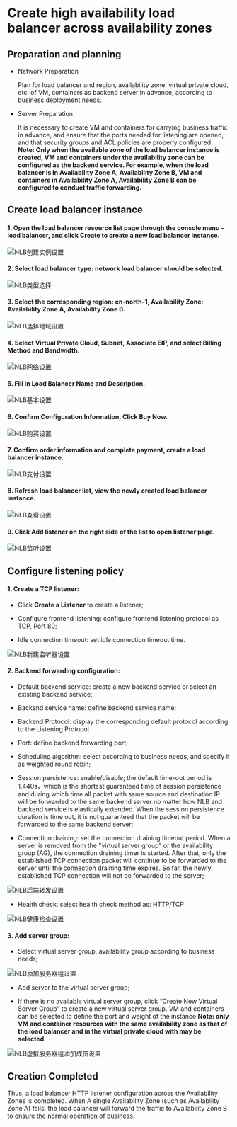 # Create high availability load balancer across availability zones

## Preparation and planning

- Network Preparation

  Plan for load balancer and region, availability zone, virtual private cloud, etc. of VM, containers as backend server in advance, according to business deployment needs.

- Server Preparation

  It is necessary to create VM and containers for carrying business traffic in advance, and ensure that the ports needed for listening are opened, and that security groups and ACL policies are properly configured. **Note: Only when the available zone of the load balancer instance is created, VM and containers under the availability zone can be configured as the backend service. For example, when the load balancer is in Availability Zone A, Availability Zone B, VM and containers in Availability Zone A, Availability Zone B can be configured to conduct traffic forwarding.**

	
## Create load balancer instance


#### 1. Open the load balancer resource list page through the console menu - load balancer, and click **Create** to create a new load balancer instance.

![NLB创建实例设置](../../../../image/Networking/NLB/NLB-Create.png)

#### 2. Select load balancer type: network load balancer should be selected.
 
 ![NLB类型选择](../../../../image/Networking/NLB/NLB-ChooseLB.png)

#### 3. Select the corresponding region: cn-north-1, Availability Zone: Availability Zone A, Availability Zone B.

![NLB选择地域设置](../../../../image/Networking/NLB/NLB-ChooseRegion.png)

#### 4. Select Virtual Private Cloud, Subnet, Associate EIP, and select Billing Method and Bandwidth.

![NLB网络设置](../../../../image/Networking/NLB/NLB-IP.png)

#### 5. Fill in Load Balancer Name and Description.

![NLB基本设置](../../../../image/Networking/NLB/NLB-Name.png)

#### 6. Confirm Configuration Information, Click **Buy Now**.

![NLB购买设置](../../../../image/Networking/NLB/NLB-BuyInfo.png)

#### 7. Confirm order information and complete payment, create a load balancer instance.

![NLB支付设置](../../../../image/Networking/NLB/NLB-BuyConfirm.png)

#### 8. Refresh load balancer list, view the newly created load balancer instance.

![NLB查看设置](../../../../image/Networking/NLB/NLB-List.png)

#### 9. Click **Add listener** on the right side of the list to open listener page.

![NLB监听设置](../../../../image/Networking/NLB/NLB-List-Add-Listener.png)

## Configure listening policy

#### 1. Create a TCP listener:

- Click **Create a Listener** to create a listener;

- Configure frontend listening: configure frontend listening protocol as TCP, Port 80;

- Idle connection timeout: set idle connection timeout time.

![NLB新建监听器设置](../../../../image/Networking/NLB/NLB-022.png)

#### 2. Backend forwarding configuration:

- Default backend service: create a new backend service or select an existing backend service;

- Backend service name: define backend service name;

- Backend Protocol: display the corresponding default protocol according to the Listening Protocol

- Port: define backend forwarding port;

- Scheduling algorithm: select according to business needs, and specify it as weighted round robin;

- Session persistence: enable/disable; the default time-out period is 1,440s，which is the shortest guaranteed time of session persistence and during which time all packet with same source and destination IP will be forwarded to the same backend server no matter how NLB and backend service is elastically extended. When the session persistence duration is time out, it is not guaranteed that the packet will be forwarded to the same backend server;

- Connection draining: set the connection draining timeout period. When a server is removed from the "virtual server group" or the availability group (AG), the connection draining timer is started. After that, only the established TCP connection packet will continue to be forwarded to the server until the connection draining time expires. So far, the newly established TCP connection will not be forwarded to the server;

![NLB后端转发设置](../../../../image/Networking/NLB/NLB-023.png)

- Health check: select health check method as: HTTP/TCP

![NLB健康检查设置](../../../../image/Networking/NLB/NLB-029.png)

#### 3. Add server group:

- Select virtual server group, availability group according to business needs;

![NLB添加服务器组设置](../../../../image/Networking/NLB/NLB-030.png)

- Add server to the virtual server group;

- If there is no available virtual server group, click “Create New Virtual Server Group” to create a new virtual server group. VM and containers can be selected to define the port and weight of the instance **Note: only VM and container resources with the same availability zone as that of the load balancer and in the virtual private cloud with may be selected**.

![NLB虚拟服务器组添加成员设置](../../../../image/Networking/NLB/NLB-079.png)

## Creation Completed

Thus, a load balancer HTTP listener configuration across the Availability Zones is completed. When A single Availability Zone (such as Availability Zone A) fails, the load balancer will forward the traffic to Availability Zone B to ensure the normal operation of business.
		
